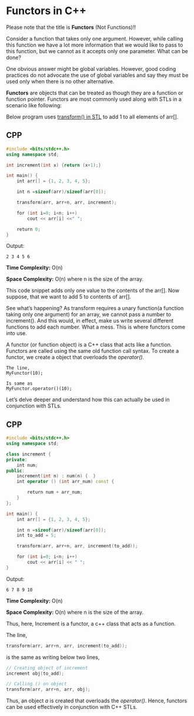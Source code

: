 # Functors in C++

Please note that the title is **Functors** (Not Functions)!!

Consider a function that takes only one argument. However, while calling this function we have a lot more information that we would like to pass to this function, but we cannot as it accepts only one parameter. What can be done?

One obvious answer might be global variables. However, good coding practices do not advocate the use of global variables and say they must be used only when there is no other alternative.

**Functors** are objects that can be treated as though they are a function or function pointer. Functors are most commonly used along with STLs in a scenario like following:

Below program uses [transform() in STL](https://www.geeksforgeeks.org/transform-c-stl-perform-operation-elements/) to add 1 to all elements of arr\[\]. 

CPP
---
```cpp
#include <bits/stdc++.h>
using namespace std;

int increment(int x) {return (x+1);}

int main() {
    int arr[] = {1, 2, 3, 4, 5};

    int n =sizeof(arr)/sizeof(arr[0]);

    transform(arr, arr+n, arr, increment);

    for (int i=0; i<n; i++)
        cout << arr[i] <<" ";

    return 0;
}
```
Output:

```
2 3 4 5 6
```


**Time Complexity:** O(n)

**Space Complexity:** O(n) where n is the size of the array.

This code snippet adds only one value to the contents of the arr\[\]. Now suppose, that we want to add 5 to contents of arr\[\].

See what’s happening? As transform requires a unary function(a function taking only one argument) for an array, we cannot pass a number to increment(). And this would, in effect, make us write several different functions to add each number. What a mess. This is where functors come into use.

A functor (or function object) is a C++ class that acts like a function. Functors are called using the same old function call syntax. To create a functor, we create a object that overloads the _operator()_.

```
The line,
MyFunctor(10);

Is same as
MyFunctor.operator()(10);
```


Let’s delve deeper and understand how this can actually be used in conjunction with STLs. 

CPP
---
```cpp
#include <bits/stdc++.h>
using namespace std;

class increment {
private:
    int num;
public:
    increment(int n) : num(n) {  }
    int operator () (int arr_num) const {

        return num + arr_num;
    }
};

int main() {
    int arr[] = {1, 2, 3, 4, 5};

    int n =sizeof(arr)/sizeof(arr[0]);
    int to_add = 5;

    transform(arr, arr+n, arr, increment(to_add));

    for (int i=0; i<n; i++)
        cout << arr[i] << " ";
}
```
Output:

```
6 7 8 9 10
```


**Time Complexity:** O(n)

**Space Complexity:** O(n) where n is the size of the array.

Thus, here, Increment is a functor, a c++ class that acts as a function.

The line,

```cpp
transform(arr, arr+n, arr, increment(to_add));
```
is the same as writing below two lines,

```cpp
// Creating object of increment
increment obj(to_add); 

// Calling () on object
transform(arr, arr+n, arr, obj); 
```


Thus, an object _a_ is created that overloads the _operator()_. Hence, functors can be used effectively in conjunction with C++ STLs.